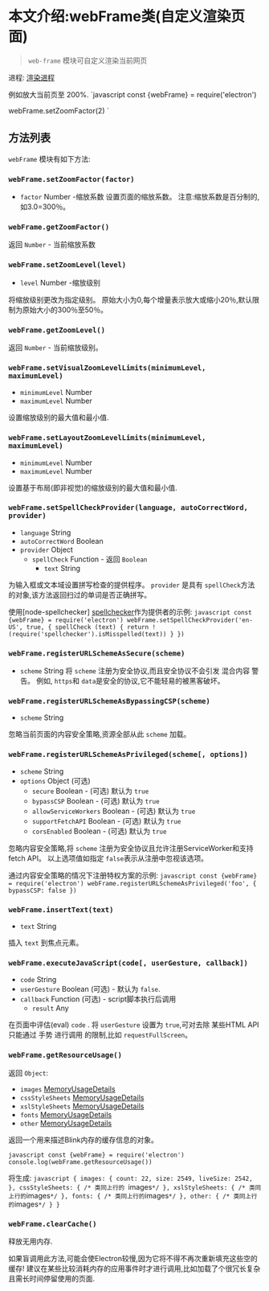# 本文介绍:webFrame类(自定义渲染页面)

> `web-frame` 模块可自定义渲染当前网页

进程: [渲染进程](../glossary.md#renderer-process)      

例如放大当前页至 200%.
`javascript
const {webFrame} = require('electron')

webFrame.setZoomFactor(2)
`

## 方法列表

`webFrame` 模块有如下方法:

### `webFrame.setZoomFactor(factor)`
* `factor` Number -缩放系数
设置页面的缩放系数。
注意:缩放系数是百分制的,如3.0=300％。

### `webFrame.getZoomFactor()`

返回 `Number` - 当前缩放系数

### `webFrame.setZoomLevel(level)`

* `level` Number -缩放级别

将缩放级别更改为指定级别。
原始大小为0,每个增量表示放大或缩小20％,默认限制为原始大小的300％至50％。

### `webFrame.getZoomLevel()`

返回 `Number` - 当前缩放级别。


### `webFrame.setVisualZoomLevelLimits(minimumLevel, maximumLevel)`

* `minimumLevel` Number
* `maximumLevel` Number

设置缩放级别的最大值和最小值.

### `webFrame.setLayoutZoomLevelLimits(minimumLevel, maximumLevel)`

* `minimumLevel` Number
* `maximumLevel` Number

设置基于布局(即非视觉)的缩放级别的最大值和最小值.

### `webFrame.setSpellCheckProvider(language, autoCorrectWord, provider)`

* `language` String
* `autoCorrectWord` Boolean
* `provider` Object
  * `spellCheck` Function - 返回 `Boolean`
    * `text` String

为输入框或文本域设置拼写检查的提供程序。
 `provider` 是具有 `spellCheck`方法的对象,该方法返回扫过的单词是否正确拼写。
 
使用[node-spellchecker] [spellchecker]作为提供者的示例:
`javascript
const {webFrame} = require('electron')
webFrame.setSpellCheckProvider('en-US', true, {
  spellCheck (text) {
    return !(require('spellchecker').isMisspelled(text))
  }
})
`

### `webFrame.registerURLSchemeAsSecure(scheme)`

* `scheme` String
将 `scheme` 注册为安全协议,而且安全协议不会引发 混合内容 警告。
例如, `https`和 `data`是安全的协议,它不能轻易的被黑客破坏。

### `webFrame.registerURLSchemeAsBypassingCSP(scheme)`

* `scheme` String

忽略当前页面的内容安全策略,资源全部从此 `scheme` 加载。

### `webFrame.registerURLSchemeAsPrivileged(scheme[, options])`

* `scheme` String
* `options` Object (可选)
  * `secure` Boolean - (可选) 默认为 `true`
  * `bypassCSP` Boolean - (可选) 默认为 `true`
  * `allowServiceWorkers` Boolean - (可选) 默认为 `true`
  * `supportFetchAPI` Boolean - (可选) 默认为 `true`
  * `corsEnabled` Boolean - (可选) 默认为 `true`

忽略内容安全策略,将 `scheme` 注册为安全协议且允许注册ServiceWorker和支持fetch API。
以上选项值如指定 `false`表示从注册中忽视该选项。

通过内容安全策略的情况下注册特权方案的示例:
`javascript
const {webFrame} = require('electron')
webFrame.registerURLSchemeAsPrivileged('foo', { bypassCSP: false })
`

### `webFrame.insertText(text)`

* `text` String

插入 `text` 到焦点元素。

### `webFrame.executeJavaScript(code[, userGesture, callback])`

* `code` String
* `userGesture` Boolean (可选) - 默认为 `false`.
* `callback` Function (可选) - script脚本执行后调用
  * `result` Any

在页面中评估(eval) `code` .
将 `userGesture` 设置为 `true`,可对去除 某些HTML API 只能通过 手势 进行调用 的限制,比如 `requestFullScreen`。

### `webFrame.getResourceUsage()`

返回 `Object`:

* `images` [MemoryUsageDetails](structures/memory-usage-details.md)
* `cssStyleSheets` [MemoryUsageDetails](structures/memory-usage-details.md)
* `xslStyleSheets` [MemoryUsageDetails](structures/memory-usage-details.md)
* `fonts` [MemoryUsageDetails](structures/memory-usage-details.md)
* `other` [MemoryUsageDetails](structures/memory-usage-details.md)

返回一个用来描述Blink内存的缓存信息的对象。

`javascript
const {webFrame} = require('electron')
console.log(webFrame.getResourceUsage())
`

将生成:
`javascript
{
  images: {
    count: 22,
    size: 2549,
    liveSize: 2542,
  },
  cssStyleSheets: { /* 类同上行的 `images` */ },
  xslStyleSheets: { /* 类同上行的 `images` */ },
  fonts: { /* 类同上行的 `images` */ },
  other: { /* 类同上行的 `images` */ }
}
`

### `webFrame.clearCache()`

释放无用内存.

如果盲调用此方法,可能会使Electron较慢,因为它将不得不再次重新填充这些空的缓存!
建议在某些比较消耗内存的应用事件时才进行调用,比如加载了个很冗长复杂且需长时间停留使用的页面.

[spellchecker]: https://github.com/atom/node-spellchecker